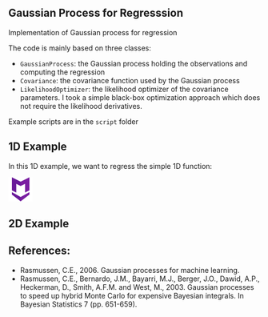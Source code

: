 ## Gaussian Process for Regresssion

Implementation of Gaussian process for regression

The code is mainly based on three classes:
- `GaussianProcess`: the Gaussian process holding the observations and computing the regression
- `Covariance`: the covariance function used by the Gaussian process
- `LikelihoodOptimizer`: the likelihood optimizer of the covariance parameters. I took a simple black-box optimization approach which does not require the likelihood derivatives.

Example scripts are in the `script` folder

## 1D Example

In this 1D example, we want to regress the simple 1D function:

![alt text](https://github.com/adam-p/markdown-here/raw/master/src/common/images/icon48.png "Logo Title Text 1")



## 2D Example

## References:
- Rasmussen, C.E., 2006. Gaussian processes for machine learning.
- Rasmussen, C.E., Bernardo, J.M., Bayarri, M.J., Berger, J.O., Dawid, A.P., Heckerman, D., Smith, A.F.M. and West, M., 2003. Gaussian processes to speed up hybrid Monte Carlo for expensive Bayesian integrals. In Bayesian Statistics 7 (pp. 651-659).
